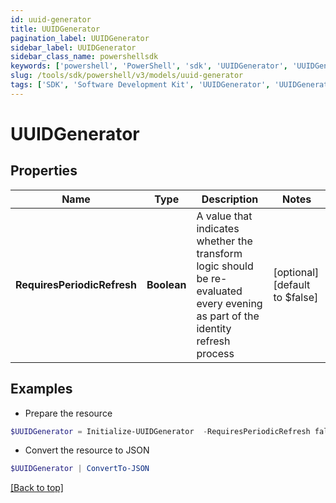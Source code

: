 ```yaml
---
id: uuid-generator
title: UUIDGenerator
pagination_label: UUIDGenerator
sidebar_label: UUIDGenerator
sidebar_class_name: powershellsdk
keywords: ['powershell', 'PowerShell', 'sdk', 'UUIDGenerator', 'UUIDGenerator']
slug: /tools/sdk/powershell/v3/models/uuid-generator
tags: ['SDK', 'Software Development Kit', 'UUIDGenerator', 'UUIDGenerator']
---
```


# UUIDGenerator

## Properties

| Name | Type | Description | Notes |
| --- | --- | --- | --- |
| **RequiresPeriodicRefresh** | **Boolean** | A value that indicates whether the transform logic should be re-evaluated every evening as part of the identity refresh process | [optional] [default to $false] |

## Examples

- Prepare the resource

```powershell
$UUIDGenerator = Initialize-UUIDGenerator  -RequiresPeriodicRefresh false
```

- Convert the resource to JSON

```powershell
$UUIDGenerator | ConvertTo-JSON
```

[[Back to top]](#)
